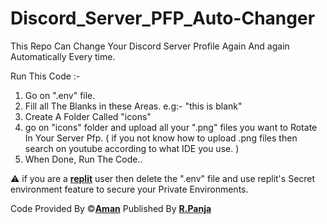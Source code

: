 # Discord_Server_PFP_Auto-Changer
This Repo Can Change Your Discord Server Profile Again And again Automatically Every time.

Run This Code :-
1) Go on ".env" file.
2) Fill all The Blanks in these Areas. e.g:- "this is blank"
3) Create A Folder Called "icons"
4) go on "icons" folder and upload all your ".png" files you want to Rotate In Your Server Pfp. ( if you not know how to upload .png files then search on youtube according to what IDE you use. )
5) When Done, Run The Code..


⚠️ if you are a **[replit](https://replit.com)** user then delete the ".env" file and use replit's Secret environment feature to secure your Private Environments.

Code Provided By ©**[Aman](https://github.com/execaman)**
Published By **[R.Panja](https://github.com/rpanjacodes)**
